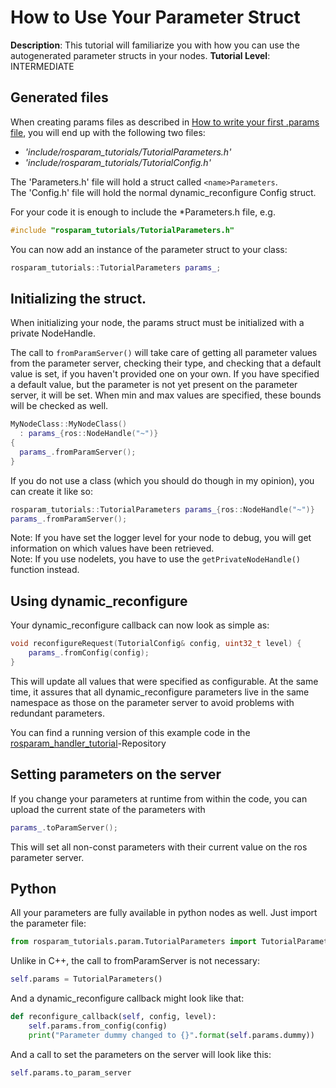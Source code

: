 # How to Use Your Parameter Struct
**Description**: This tutorial will familiarize you with how you can use the autogenerated parameter structs in your nodes.
**Tutorial Level**: INTERMEDIATE

## Generated files
When creating params files as described in [How to write your first .params file](HowToWriteYourFirstParamsFile.md), you will end up with the following two files:
- *'include/rosparam_tutorials/TutorialParameters.h'*
- *'include/rosparam_tutorials/TutorialConfig.h'*

The '<name>Parameters.h' file will hold a struct called `<name>Parameters`.  
The '<name>Config.h' file will hold the normal dynamic_reconfigure Config struct.

For your code it is enough to include the \*Parameters.h file, e.g.

```cpp
#include "rosparam_tutorials/TutorialParameters.h"
```

You can now add an instance of the parameter struct to your class:

```cpp
rosparam_tutorials::TutorialParameters params_;
```

## Initializing the struct.
When initializing your node, the params struct must be initialized with a private NodeHandle.

The call to `fromParamServer()` will take care of getting all parameter values from the parameter server, checking their type, and checking that a default value is set, if you haven't provided one on your own. If you have specified a default value, but the parameter is not yet present on the parameter server, it will be set. When min and max values are specified, these bounds will be checked as well.

```cpp
MyNodeClass::MyNodeClass()
  : params_{ros::NodeHandle("~")}
{
  params_.fromParamServer();
}
```

If you do not use a class (which you should do though in my opinion), you can create it like so:
```cpp
rosparam_tutorials::TutorialParameters params_{ros::NodeHandle("~")}
params_.fromParamServer();
```
Note: If you have set the logger level for your node to debug, you will get information on which values have been retrieved.  
Note: If you use nodelets, you have to use the `getPrivateNodeHandle()` function instead.

## Using dynamic_reconfigure
Your dynamic_reconfigure callback can now look as simple as:
```cpp
void reconfigureRequest(TutorialConfig& config, uint32_t level) {
    params_.fromConfig(config);
}
```
This will update all values that were specified as configurable. At the same time, it assures that all dynamic_reconfigure parameters live in the same namespace as those on the parameter server to avoid problems with redundant parameters.

You can find a running version of this example code in the [rosparam_handler_tutorial](https://github.com/cbandera/rosparam_handler_tutorial)-Repository

## Setting parameters on the server
If you change your parameters at runtime from within the code, you can upload the current state of the parameters with
```cpp
params_.toParamServer();
```
This will set all non-const parameters with their current value on the ros parameter server.

## Python
All your parameters are fully available in python nodes as well. Just import the parameter file:
```python
from rosparam_tutorials.param.TutorialParameters import TutorialParameters
```

Unlike in C++, the call to fromParamServer is not necessary:
```python
self.params = TutorialParameters()
```

And a dynamic_reconfigure callback might look like that:
```python
def reconfigure_callback(self, config, level):
    self.params.from_config(config)
    print("Parameter dummy changed to {}".format(self.params.dummy))
```

And a call to set the parameters on the server will look like this:
```python
self.params.to_param_server
```

